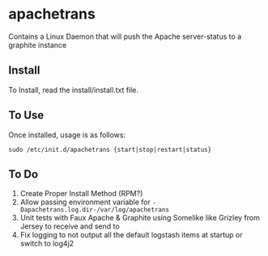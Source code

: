 apachetrans
===========

Contains a Linux Daemon that will push the Apache server-status to a graphite instance 

Install
-------------
To Install, read the install/install.txt file.

To Use
-------------
Once installed, usage is as follows:

    sudo /etc/init.d/apachetrans {start|stop|restart|status}


To Do
-------------
1. Create Proper Install Method (RPM?)
2. Allow passing environment variable for `-Dapachetrans.log.dir-/var/log/apachetrans`
3. Unit tests with Faux Apache & Graphite using Somelike like Grizley from Jersey to receive and send to
4. Fix logging to not output all the default logstash items at startup or switch to log4j2
